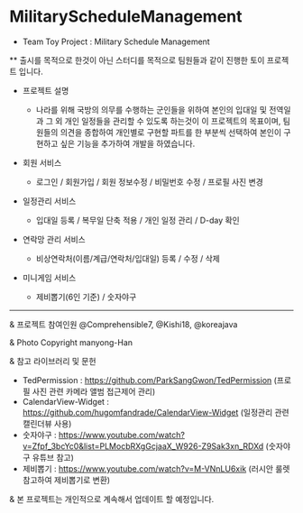 # MilitaryScheduleManagement

* Team Toy Project : Military Schedule Management
	
** 출시를 목적으로 한것이 아닌 스터디를 목적으로 팀원들과 같이 진행한 토이 프로젝트 입니다.

* 프로젝트 설명
  - 나라를 위해 국방의 의무를 수행하는 군인들을 위하여 본인의 입대일 및 전역일과 그 외 개인 일정들을 관리할 수 있도록 하는것이 이 프로젝트의 목표이며, 팀원들의 의견을 종합하여 개인별로 구현할 파트를 한 부분씩 선택하여 본인이 구현하고 싶은 기능을 추가하여 개발을 하였습니다.

* 회원 서비스
  - 로그인 / 회원가입 / 회원 정보수정 / 비밀번호 수정 / 프로필 사진 변경
* 일정관리 서비스
  - 입대일 등록 / 복무일 단축 적용 / 개인 일정 관리 / D-day 확인
* 연락망 관리 서비스
  - 비상연락처(이름/계급/연락처/입대일) 등록 / 수정 / 삭제
* 미니게임 서비스
  - 제비뽑기(6인 기준) / 숫자야구
 
-------------------------
& 프로젝트 참여인원
  @Comprehensible7, @Kishi18, @koreajava

& Photo Copyright manyong-Han

& 참고 라이브러리 및 문헌
 - TedPermission : https://github.com/ParkSangGwon/TedPermission (프로필 사진 관련 카메라 앨범 접근제어 관리)
 - CalendarView-Widget : https://github.com/hugomfandrade/CalendarView-Widget (일정관리 관련 캘린더뷰 사용)
 - 숫자야구 : https://www.youtube.com/watch?v=Zfpf_3bcYc0&list=PLMocbRXgGcjaaX_W926-Z9Sak3xn_RDXd (숫자야구 유튜브 참고)
 - 제비뽑기 : https://www.youtube.com/watch?v=M-VNnLU6xik (러시안 룰렛 참고하여 제비뽑기로 변환)

& 본 프로젝트는 개인적으로 계속해서 업데이트 할 예정입니다.
